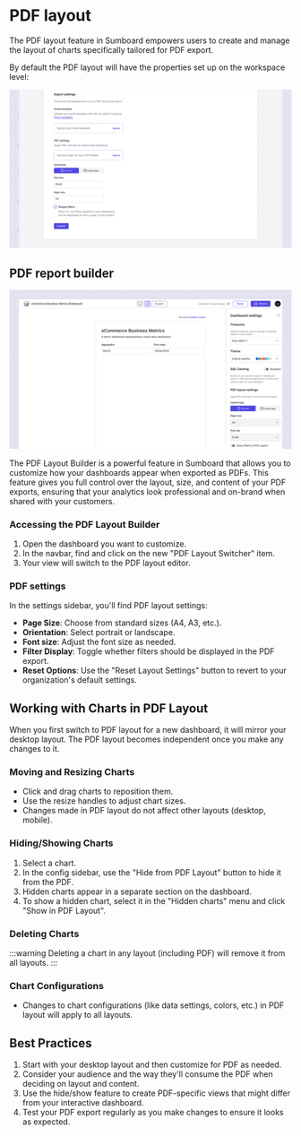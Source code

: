 # PDF layout
The PDF layout feature in Sumboard empowers users to create and manage the layout of charts specifically tailored for PDF export.

By default the PDF layout will have the properties set up on the workspace level:

![PDF Settings](pdf_settings.jpg)

## PDF report builder
![PDF layout](layout.jpg)

The PDF Layout Builder is a powerful feature in Sumboard that allows you to customize how your dashboards appear when exported as PDFs. This feature gives you full control over the layout, size, and content of your PDF exports, ensuring that your analytics look professional and on-brand when shared with your customers.

### Accessing the PDF Layout Builder

1. Open the dashboard you want to customize.
2. In the navbar, find and click on the new "PDF Layout Switcher" item.
3. Your view will switch to the PDF layout editor.

### PDF settings 

In the settings sidebar, you'll find PDF layout settings:

- **Page Size**: Choose from standard sizes (A4, A3, etc.).
- **Orientation**: Select portrait or landscape.
- **Font size**: Adjust the font size as needed.
- **Filter Display**: Toggle whether filters should be displayed in the PDF export.
- **Reset Options**: Use the "Reset Layout Settings" button to revert to your organization's default settings.

## Working with Charts in PDF Layout

When you first switch to PDF layout for a new dashboard, it will mirror your desktop layout. The PDF layout becomes independent once you make any changes to it.

### Moving and Resizing Charts

- Click and drag charts to reposition them.
- Use the resize handles to adjust chart sizes.
- Changes made in PDF layout do not affect other layouts (desktop, mobile).

### Hiding/Showing Charts

1. Select a chart.
2. In the config sidebar, use the "Hide from PDF Layout" button to hide it from the PDF.
3. Hidden charts appear in a separate section on the dashboard.
4. To show a hidden chart, select it in the "Hidden charts" menu and click "Show in PDF Layout".

### Deleting Charts
:::warning
Deleting a chart in any layout (including PDF) will remove it from all layouts.
:::

### Chart Configurations

- Changes to chart configurations (like data settings, colors, etc.) in PDF layout will apply to all layouts.

## Best Practices

1. Start with your desktop layout and then customize for PDF as needed.
2. Consider your audience and the way they'll consume the PDF when deciding on layout and content.
3. Use the hide/show feature to create PDF-specific views that might differ from your interactive dashboard.
4. Test your PDF export regularly as you make changes to ensure it looks as expected.